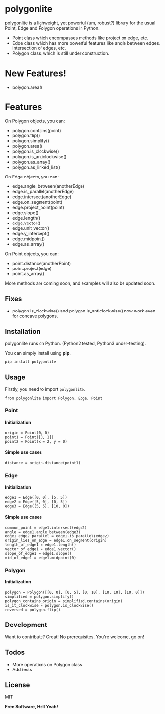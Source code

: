 # polygonlite

polygonlite is a lighweight, yet powerful (um, robust?) library for the usual Point, Edge and Polygon operations in Python.

  - Point class which encompasses methods like project on edge, etc.
  - Edge class which has more powerful features like angle between edges, intersection of edges, etc.
  - Polygon class, which is still under construction.

# New Features!

  - polygon.area()


# Features

On Polygon objects, you can:
  - polygon.contains(point)
  - polygon.flip()
  - polygon.simplify()
  - polygon.area()
  - polygon.is_clockwise()
  - polygon.is_anticlockwise()
  - polygon.as_array()
  - polygon.as_linked_list()



On Edge objects, you can:
  - edge.angle_between(anotherEdge)
  - edge.is_parallel(anotherEdge)
  - edge.intersect(anotherEdge)
  - edge.on_segment(point)
  - edge.project_point(point)
  - edge.slope()
  - edge.length()
  - edge.vector()
  - edge.unit_vector()
  - edge.y_intercept()
  - edge.midpoint()
  - edge.as_array()



On Point objects, you can:
  - point.distance(anotherPoint)
  - point.project(edge)
  - point.as_array()
 

More methods are coming soon, and examples will also be updated soon.


## Fixes

 - polygon.is_clockwise() and polygon.is_anticlockwise() now work even for concave polygons.

## Installation

polygonlite runs on Python. (Python2 tested, Python3 under-testing).

You can simply install using **pip**.

```
pip install polygonlite
```


## Usage
Firstly, you need to import `polygonlite`.
```
from polygonlite import Polygon, Edge, Point
```

### Point
#### Initialization
```
origin = Point(0, 0)
point1 = Point([0, 1])
point2 = Point(x = 2, y = 0)
```

#### Simple use cases
```
distance = origin.distance(point1)
```


### Edge
#### Initialization
```
edge1 = Edge([0, 0], [5, 5])
edge2 = Edge([5, 0], [0, 5])
edge3 = Edge([5, 5], [10, 0])
```

#### Simple use cases
```
common_point = edge1.intersect(edge2)
angle = edge1.angle_between(edge3)
edge1_edge2_parallel = edge1.is_parallel(edge2)
origin_lies_on_edge = edge1.on_segment(origin)
length_of_edge1 = edge1.length()
vector_of_edge1 = edge1.vector()
slope_of_edge1 = edge1.slope()
mid_of_edge1 = edge1.midpoint(0)
```


### Polygon
#### Initialization
```
polygon = Polygon([[0, 0], [0, 5], [0, 10], [10, 10], [10, 0]])
simplified = polygon.simplify()
polygon_contains_origin = simplified.contains(origin)
is_it_clockwise = polygon.is_clockwise()
reversed = polygon.flip()
```

## Development

Want to contribute? Great! No prerequisites. You're welcome, go on!


## Todos

 - More operations on Polygon class
 - Add tests

License
----

MIT


**Free Software, Hell Yeah!**